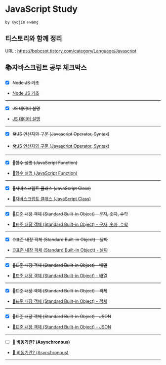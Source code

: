 # JavaScript Study
`by Kyojin Hwang`
## 티스토리와 함께 정리
URL : https://bobcsot.tistory.com/category/Language/Javascript

## 📚자바스크립트 공부 체크박스

- [x] ~~Node JS 기초~~
- <a href="https://github.com/KyoJin-Hwang/front-javascript-study/tree/master/NodeJS">Node JS 기초</a>
<hr/>

- [x] ~~JS 데이터 설명~~
- <a href="https://github.com/KyoJin-Hwang/front-javascript-study/tree/master/JS_Data">JS 데이터 설명</a>
<hr/>

- [x] ~~🛠JS 연산자와 구문 (Javascript Operator, Syntax)~~
- <a href="https://github.com/KyoJin-Hwang/front-javascript-study/tree/master/JS_Operator">🛠JS 연산자와 구문 (Javascript Operator, Syntax)</a>
<hr/>

- [x] ~~📐함수 설명 (JavaScript Function)~~
- <a href="https://github.com/KyoJin-Hwang/front-javascript-study/tree/master/JS_Function">📐함수 설명 (JavaScript Function)</a>
<hr/>

- [x] ~~📖자바스크립트 클래스 (JavaScript Class)~~
- <a href="https://github.com/KyoJin-Hwang/front-javascript-study/tree/master/JS_Class">📖자바스크립트 클래스 (JavaScript Class)</a>
<hr/>

- [x] ~~💼표준 내장 객체 (Standard Built-in Object) - 문자, 숫자, 수학~~
- <a href="https://github.com/KyoJin-Hwang/front-javascript-study/tree/master/JS_StandardObject">💼표준 내장 객체 (Standard Built-in Object) - 문자, 숫자, 수학 </a>
<hr/>

- [x] ~~⏰표준 내장 객체 (Standard Built-in Object) - 날짜~~
- <a href="https://github.com/KyoJin-Hwang/front-javascript-study/tree/master/JS_StandardObject_Date">⏰표준 내장 객체 (Standard Built-in Object) - 날짜 </a>
<hr/>

- [x] ~~🍔표준 내장 객체 (Standard Built-in Object) - 배열~~
- <a href="https://github.com/KyoJin-Hwang/front-javascript-study/tree/master/JS_StandardObject_Array">🍔표준 내장 객체 (Standard Built-in Object) - 배열 </a>
<hr/>

- [x] ~~📕표준 내장 객체 (Standard Built-in Object) - 객체~~
- <a href="https://github.com/KyoJin-Hwang/front-javascript-study/tree/main/JS_StandardObject_Object">📕표준 내장 객체 (Standard Built-in Object) - 객체 </a>
<hr/>

- [x] ~~📜표준 내장 객체 (Standard Built-in Object) - JSON~~
- <a href="https://github.com/KyoJin-Hwang/front-javascript-study/tree/main/JS_JSON">📜표준 내장 객체 (Standard Built-in Object) - JSON </a>
<hr/>

- [ ] **🚀 비동기란? (Asynchronous)**
- <a href="https://github.com/KyoJin-Hwang/front-javascript-study/tree/main/JS_Asynchronous">🚀 비동기란? (Asynchronous)</a>
<hr/>




